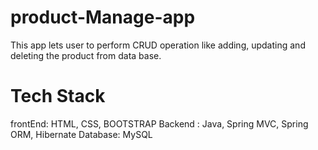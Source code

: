 # product-Manage-app

This app lets user to perform CRUD operation like adding, updating and deleting the product from data base.

# Tech Stack
frontEnd: HTML, CSS, BOOTSTRAP
Backend : Java, Spring MVC, Spring ORM, Hibernate
Database: MySQL


    
